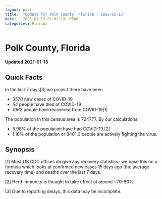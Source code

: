 ```yaml
---
layout: post
title:  "Update for Polk County, Florida - 2021-01-13"
date:   2021-01-13 01:01:29 -0600
categories: Florida
---
```


# Polk County, Florida
#### Updated 2021-01-13

## Quick Facts

In the last 7 days[3] we project there have been
- *3570* new cases of COVID-19
- *54* people have died of COVID-19
- *1062* people have recovered from COVID-19[1]

The population in this census area is 724777. By our calculations:
- 5.98% of the population have had COVID-19.[2]
- 1.16% of the population or 8401.0 people are actively fighting the virus.

## Synopsis




[1] Most US CDC offices do give any recovery statistics- we base this on a formula which looks at confirmed new cases
15 days ago (the average recovery time) and deaths over the last 7 days.

[2] Herd Immunity is thought to take effect at around ~70-80%

[3] Due to reporting delays, this data may be incomplete.
 
    